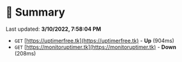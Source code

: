 # 📖 Summary
Last updated: **3/10/2022, 7:58:04 PM**

- `GET` [https://uptimerfree.tk](https://uptimerfree.tk) - **Up** (904ms)
- `GET` [https://monitoruptimer.tk](https://monitoruptimer.tk) - **Down** (208ms)
